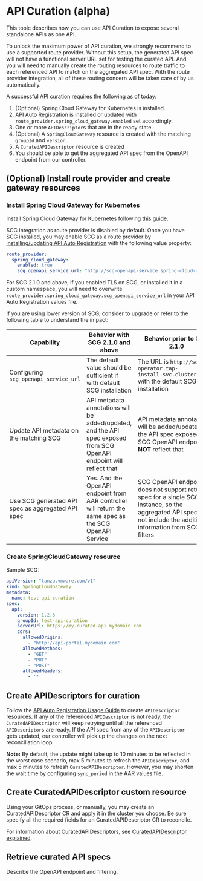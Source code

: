 # API Curation (alpha)

This topic describes how you can use API Curation to expose several standalone APIs as one API.

To unlock the maximum power of API curation, we strongly recommend to use a supported route provider.
Without this setup, the generated API spec will not have a functional server URL set for testing the
curated API. And you will need to manually create the routing resources to route traffic to each
referenced API to match on the aggregated API spec. With the route provider integration, all of these
routing concern will be taken care of by us automatically.

A successful API curation requires the following as of today:

1. (Optional) Spring Cloud Gateway for Kubernetes is installed.
2. API Auto Registration is installed or updated with `route_provider.spring_cloud_gateway.enabled`
   set accordingly.
3. One or more `APIDescriptor`s that are in the ready state.
4. (Optional) A `SpringCloudGateway` resource is created with the matching `groupId` and `version`.
5. A `CuratedAPIDescriptor` resource is created
6. You should be able to get the aggregated API spec from the OpenAPI endpoint from our controller.

## <a id='create-route-provider'></a>(Optional) Install route provider and create gateway resources

### <a id='install-scg'></a>Install Spring Cloud Gateway for Kubernetes

Install Spring Cloud Gateway for Kubernetes following [this guide](../spring-cloud-gateway/install-spring-cloud-gateway.hbs.md).

SCG integration as route provider is disabled by default. Once you have SCG installed, you may enable
SCG as a route provider by [installing/updating API Auto Registration](./configuration.hbs.md) with
the following value property:

```yaml
route_provider:
  spring_cloud_gateway:
    enabled: true
    scg_openapi_service_url: "http://scg-openapi-service.spring-cloud-gateway.svc.cluster.local" # default value
```

For SCG 2.1.0 and above, if you enabled TLS on SCG, or installed it in a custom namespace,
you will need to overwrite `route_provider.spring_cloud_gateway.scg_openapi_service_url` in your
API Auto Registration values file.

If you are using lower version of SCG, consider to upgrade or refer to the following table to
understand the impact:

| Capability | Behavior with SCG 2.1.0 and above | Behavior prior to SCG 2.1.0 |
| --- | --- | --- |
| Configuring `scg_openapi_service_url` | The default value should be sufficient if with default SCG installation | The URL is `http://scg-operator.tap-install.svc.cluster.local` with the default SCG installation |
| Update API metadata on the matching SCG | API metadata annotations will be added/updated, and the API spec exposed from SCG OpenAPI endpoint will reflect that | API metadata annotations will be added/updated, but the API spec exposed from SCG OpenAPI endpoint will <strong>NOT</strong> reflect that |
| Use SCG generated API spec as aggregated API spec | Yes. And the OpenAPI endpoint from AAR controller will return the same spec as the SCG OpenAPI Service | SCG OpenAPI endpoint does not support returning spec for a single SCG instance, so the aggregated API spec will not include the additional information from SCG filters |

### <a id='create-scg'></a>Create SpringCloudGateway resource

Sample SCG:

```yaml
apiVersion: "tanzu.vmware.com/v1"
kind: SpringCloudGateway
metadata:
  name: test-api-curation
spec:
  api:
    version: 1.2.3
    groupId: test-api-curation
    serverUrl: https://my-curated-api.mydomain.com
    cors:
      allowedOrigins:
        - "http://api-portal.mydomain.com"
      allowedMethods:
        - "GET"
        - "PUT"
        - "POST"
      allowedHeaders:
        - '*'
```

## <a id='create-api-descriptors-for-curation'></a>Create APIDescriptors for curation

Follow the [API Auto Registration Usage Guide](./usage.hbs.md) to create `APIDescriptor` resources.
If any of the referenced `APIDescriptor` is not ready, the `CuratedAPIDescriptor` will keep retrying
until all the referenced `APIDescriptor`s are ready. If the API spec from any of the `APIDescriptor`
gets updated, our controller will pick up the changes on the next reconciliation loop.

**Note:** By default, the update might take up to 10 minutes to be reflected in the worst case scenario,
max 5 minutes to refresh the `APIDescriptor`, and max 5 minutes to refresh `CuratedAPIDescriptor`.
However, you may shorten the wait time by configuring `sync_period` in the AAR values file.

## <a id='create-curated-api-descriptor'></a>Create CuratedAPIDescriptor custom resource

Using your GitOps process, or manually, you may create an CuratedAPIDescriptor CR and apply it in the
cluster you choose. Be sure specify all the required fields for an CuratedAPIDescriptor CR to reconcile.

For information about CuratedAPIDescriptors, see [CuratedAPIDescriptor explained](./key-concepts.hbs.md#curated-api-descriptor).

## <a id='retrieve-curated-api-specs'></a>Retrieve curated API specs

Describe the OpenAPI endpoint and filtering.